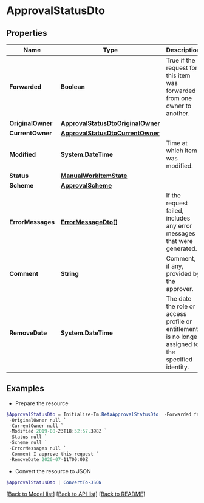 # ApprovalStatusDto
## Properties

Name | Type | Description | Notes
------------ | ------------- | ------------- | -------------
**Forwarded** | **Boolean** | True if the request for this item was forwarded from one owner to another. | [optional] [default to $false]
**OriginalOwner** | [**ApprovalStatusDtoOriginalOwner**](ApprovalStatusDtoOriginalOwner.md) |  | [optional] 
**CurrentOwner** | [**ApprovalStatusDtoCurrentOwner**](ApprovalStatusDtoCurrentOwner.md) |  | [optional] 
**Modified** | **System.DateTime** | Time at which item was modified. | [optional] 
**Status** | [**ManualWorkItemState**](ManualWorkItemState.md) |  | [optional] 
**Scheme** | [**ApprovalScheme**](ApprovalScheme.md) |  | [optional] 
**ErrorMessages** | [**ErrorMessageDto[]**](ErrorMessageDto.md) | If the request failed, includes any error messages that were generated. | [optional] 
**Comment** | **String** | Comment, if any, provided by the approver. | [optional] 
**RemoveDate** | **System.DateTime** | The date the role or access profile or entitlement is no longer assigned to the specified identity. | [optional] 

## Examples

- Prepare the resource
```powershell
$ApprovalStatusDto = Initialize-Tm.BetaApprovalStatusDto  -Forwarded false `
 -OriginalOwner null `
 -CurrentOwner null `
 -Modified 2019-08-23T18:52:57.398Z `
 -Status null `
 -Scheme null `
 -ErrorMessages null `
 -Comment I approve this request `
 -RemoveDate 2020-07-11T00:00Z
```

- Convert the resource to JSON
```powershell
$ApprovalStatusDto | ConvertTo-JSON
```

[[Back to Model list]](../README.md#documentation-for-models) [[Back to API list]](../README.md#documentation-for-api-endpoints) [[Back to README]](../README.md)


